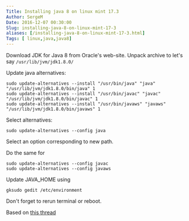 ```yaml
---
Title: Installing java 8 on linux mint 17.3
Author: SergeM
Date: 2016-12-07 00:30:00
Slug: installing-java-8-on-linux-mint-17-3
aliases: [/installing-java-8-on-linux-mint-17-3.html]
Tags: [ linux,java,java8]
---
```




Download JDK for Java 8 from Oracle's web-site.
Unpack archive to let's say `/usr/lib/jvm/jdk1.8.0/`

Update java alternatives:
```
sudo update-alternatives --install "/usr/bin/java" "java" "/usr/lib/jvm/jdk1.8.0/bin/java" 1
sudo update-alternatives --install "/usr/bin/javac" "javac" "/usr/lib/jvm/jdk1.8.0/bin/javac" 1
sudo update-alternatives --install "/usr/bin/javaws" "javaws" "/usr/lib/jvm/jdk1.8.0/bin/javaws" 1
```
Select alternatives:
```
sudo update-alternatives --config java
```
Select an option corresponding to new path. 

Do the same for 
```
sudo update-alternatives --config javac
sudo update-alternatives --config javaws
```

Update JAVA_HOME using 
```
gksudo gedit /etc/environment
```

Don't forget to rerun terminal or reboot.

Based on [this thread](http://askubuntu.com/questions/56104/how-can-i-install-sun-oracles-proprietary-java-jdk-6-7-8-or-jre)
